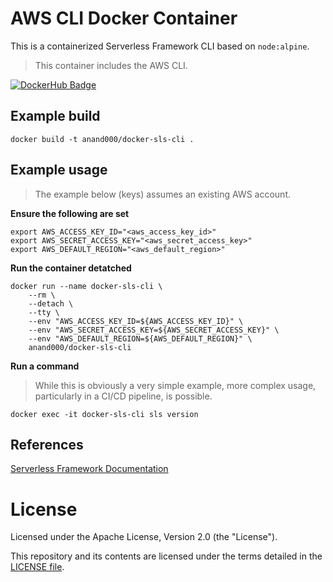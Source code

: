 # AWS CLI Docker Container

This is a containerized Serverless Framework CLI based on `node:alpine`.

> This container includes the AWS CLI.

[![DockerHub Badge](http://dockeri.co/image/anand000/docker-sls-cli)](https://hub.docker.com/r/anand000/docker-sls-cli/)

## Example build

```
docker build -t anand000/docker-sls-cli .
```

## Example usage

> The example below (keys) assumes an existing AWS account.

**Ensure the following are set**

```
export AWS_ACCESS_KEY_ID="<aws_access_key_id>"
export AWS_SECRET_ACCESS_KEY="<aws_secret_access_key>"
export AWS_DEFAULT_REGION="<aws_default_region>"
```

**Run the container detatched**

```
docker run --name docker-sls-cli \
    --rm \
    --detach \
    --tty \
    --env "AWS_ACCESS_KEY_ID=${AWS_ACCESS_KEY_ID}" \
    --env "AWS_SECRET_ACCESS_KEY=${AWS_SECRET_ACCESS_KEY}" \
    --env "AWS_DEFAULT_REGION=${AWS_DEFAULT_REGION}" \
    anand000/docker-sls-cli
```

**Run a command**

> While this is obviously a very simple example, more complex usage, particularly in a CI/CD pipeline, is possible.

```
docker exec -it docker-sls-cli sls version
```

## References

[Serverless Framework Documentation](https://serverless.com/framework/docs/)

# License

Licensed under the Apache License, Version 2.0 (the "License").

This repository and its contents are licensed under the terms detailed in the [LICENSE file](./LICENSE).

